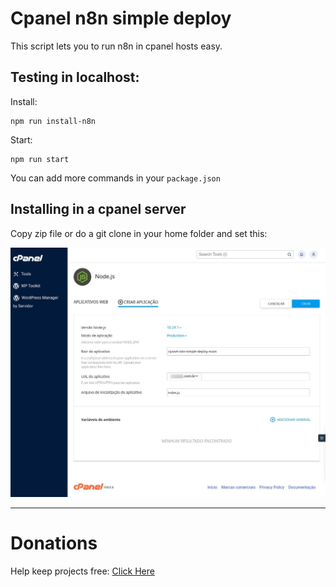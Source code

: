 Cpanel n8n simple deploy
=========================================

This script lets you to run n8n in cpanel hosts easy.

## Testing in localhost:

Install:

```
npm run install-n8n
```

Start:

```
npm run start
```

You can add more commands in your `package.json`

## Installing in a cpanel server

Copy zip file or do a git clone in your home folder and set this:

![creating node app](./images/creating-cpanel-node-application.jpg)



------------------------

# Donations

Help keep projects free: <a href="https://www.paypal.com/donate/?business=X3W3QTHS7BDW4&no_recurring=0&item_name=Help+me+to+continue+the+free+projects&currency_code=BRL" >Click Here</a>
